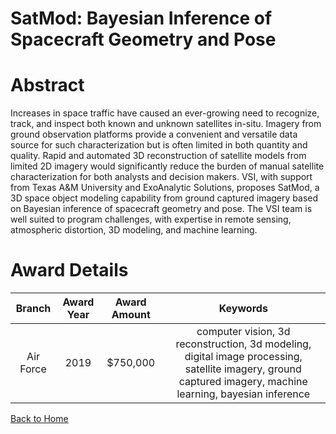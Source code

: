 
SatMod: Bayesian Inference of Spacecraft Geometry and Pose
==========================================================

# Abstract


Increases in space traffic have caused an ever-growing need to recognize, track, and inspect both known and unknown satellites in-situ. Imagery from ground observation platforms provide a convenient and versatile data source for such characterization but is often limited in both quantity and quality. Rapid and automated 3D reconstruction of satellite models from limited 2D imagery would significantly reduce the burden of manual satellite characterization for both analysts and decision makers. VSI, with support from Texas A&M University and ExoAnalytic Solutions, proposes SatMod, a 3D space object modeling capability from ground captured imagery based on Bayesian inference of spacecraft geometry and pose. The VSI team is well suited to program challenges, with expertise in remote sensing, atmospheric distortion, 3D modeling, and machine learning.  

# Award Details

|Branch|Award Year|Award Amount|Keywords|
| :---: | :---: | :---: | :---: |
|Air Force|2019|$750,000|computer vision, 3d reconstruction, 3d modeling, digital image processing, satellite imagery, ground captured imagery, machine learning, bayesian inference|
  
  


[Back to Home](https://github.com/chrischow/dod_sbir_awards/DJ/#1410)
